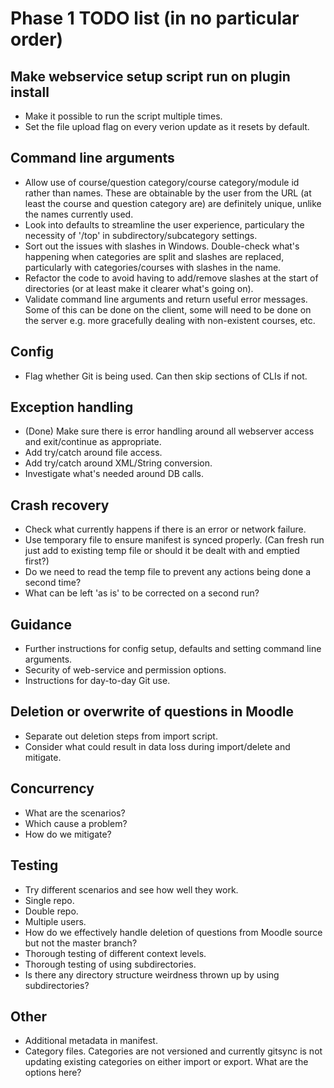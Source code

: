 # Phase 1 TODO list (in no particular order)

## Make webservice setup script run on plugin install
- Make it possible to run the script multiple times.
- Set the file upload flag on every verion update as it resets by default.

## Command line arguments
- Allow use of course/question category/course category/module id rather than names. These are obtainable by the user from the URL (at least the course and question category are) are definitely unique, unlike the names currently used.
- Look into defaults to streamline the user experience, particulary the necessity of '/top' in subdirectory/subcategory settings.
- Sort out the issues with slashes in Windows. Double-check what's happening when categories are split and slashes are replaced, particularly with categories/courses with slashes in the name.
- Refactor the code to avoid having to add/remove slashes at the start of directories (or at least make it clearer what's going on).
- Validate command line arguments and return useful error messages. Some of this can be done on the client, some will need to be done on the server e.g. more gracefully dealing with non-existent courses, etc.

## Config
- Flag whether Git is being used. Can then skip sections of CLIs if not.

## Exception handling
- (Done) Make sure there is error handling around all webserver access and exit/continue as appropriate.
- Add try/catch around file access.
- Add try/catch around XML/String conversion.
- Investigate what's needed around DB calls.

## Crash recovery
- Check what currently happens if there is an error or network failure.
- Use temporary file to ensure manifest is synced properly. (Can fresh run just add to existing temp file or should it be dealt with and emptied first?)
- Do we need to read the temp file to prevent any actions being done a second time?
- What can be left 'as is' to be corrected on a second run?

## Guidance
- Further instructions for config setup, defaults and setting command line arguments.
- Security of web-service and permission options.
- Instructions for day-to-day Git use.

## Deletion or overwrite of questions in Moodle
- Separate out deletion steps from import script.
- Consider what could result in data loss during import/delete and mitigate.

## Concurrency
- What are the scenarios?
- Which cause a problem?
- How do we mitigate?

## Testing
- Try different scenarios and see how well they work.
 - Single repo.
 - Double repo.
 - Multiple users.
 - How do we effectively handle deletion of questions from Moodle source but not the master branch?
- Thorough testing of different context levels.
- Thorough testing of using subdirectories.
- Is there any directory structure weirdness thrown up by using subdirectories?

## Other
- Additional metadata in manifest.
- Category files. Categories are not versioned and currently gitsync is not updating existing categories on either import or export. What are the options here?